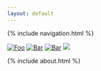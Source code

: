```yaml
---
layout: default
---
```


{% include navigation.html %}

[![Foo](https://img.shields.io/badge/LinkedIn-blue?style=flat&logo=linkedin&labelColor=blu)](https://www.linkedin.com/in/edsonramirolucasfilho/)
[![Bar](https://img.shields.io/badge/Twitter-white?style=flat&logo=twitter&labelColor=blu)](https://twitter.com/ramiro_lucasfh)
[![Bar](https://img.shields.io/badge/GitHub-grey?style=flat&logo=GitHub&labelColor=grey)](https://github.com/ramirolucas)
![](https://visitor-badge.laobi.icu/badge?page_id="https://ramirolucas.github.io/")

{% include about.html %}

